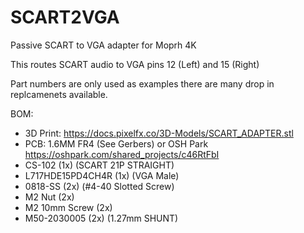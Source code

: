 # SCART2VGA
Passive SCART to VGA adapter for Moprh 4K 

This routes SCART audio to VGA pins 12 (Left) and 15 (Right)

Part numbers are only used as examples there are many drop in replcamenets available.

BOM:

- 3D Print: https://docs.pixelfx.co/3D-Models/SCART_ADAPTER.stl
- PCB: 1.6MM FR4 (See Gerbers) or OSH Park https://oshpark.com/shared_projects/c46RtFbI
- CS-102 (1x) (SCART 21P STRAIGHT)
- L717HDE15PD4CH4R (1x) (VGA Male)
- 0818-SS (2x) (#4-40 Slotted Screw)
- M2 Nut (2x)
- M2 10mm Screw (2x)
- M50-2030005 (2x) (1.27mm SHUNT)
